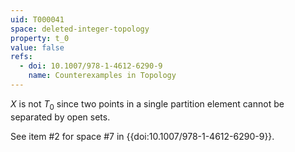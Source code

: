 ```yaml
---
uid: T000041
space: deleted-integer-topology
property: t_0
value: false
refs:
  - doi: 10.1007/978-1-4612-6290-9 
    name: Counterexamples in Topology
---
```

$X$ is not $T_0$ since two points in a single partition element cannot be separated by open sets.

See item #2 for space #7 in {{doi:10.1007/978-1-4612-6290-9}}.
